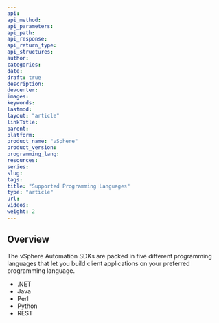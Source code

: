 ```yaml
---
api:
api_method:
api_parameters:
api_path:
api_response:
api_return_type:
api_structures:
author:
categories:
date:
draft: true
description:
devcenter:
images:
keywords:
lastmod:
layout: "article"
linkTitle:
parent:
platform:
product_name: "vSphere"
product_version:
programming_lang:
resources:
series:
slug:
tags:
title: "Supported Programming Languages"
type: "article"
url:
videos:
weight: 2
---
```

## Overview
The vSphere Automation SDKs are packed in five different programming languages that let you build client applications on your preferred programming language.
- .NET
- Java
- Perl
- Python
- REST

